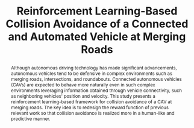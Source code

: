 ---
type: "Conference Paper"
layout: publication
group: publications
title: "Reinforcement Learning-Based Collision Avoidance of a Connected and Automated Vehicle at Merging Roads"
authors: "**Minseok Seo**, **Seongjae Shin**, Kyungjoong Kim, **Kyunghwan Choi**&#42;"
domestic_or_international: "International" # or "Domestic"
pubs: 
  - name: IEEE International Workshop on Intelligent Systems (IWIS) 2023
    doi: 10.1109/IWIS58789.2023.10284616
    pdf: "/static/pub/2023-RL-CAV-IWIS.pdf"
    state: "accepted"
pub_date: "2023-10-23" #Date of publication. Change from Biorxiv date to Journal date once accepted
image: "/static/pub/2023-RL-CAV.png"
abstract: "
  Although autonomous driving technology has made significant advancements, autonomous vehicles tend to be defensive in complex environments such as merging roads, intersections, and roundabouts. Connected autonomous vehicles (CAVs) are expected to behave more naturally even in such complex environments leveraging information obtained through vehicle connectivity, such as neighboring vehicles' position and velocity. This study presents a reinforcement learning-based framework for collision avoidance of a CAV at merging roads. The key idea is to redesign the reward function of previous relevant work so that collision avoidance is realized more in a human-like and predictive manner.
"
# links:
#   - name: 
#     url: 
---